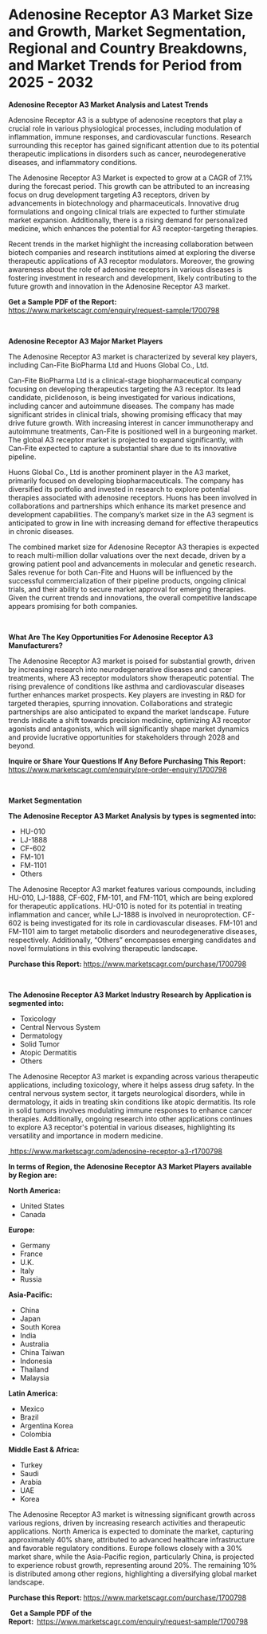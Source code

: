 <p><h1>Adenosine Receptor A3 Market Size and Growth, Market Segmentation, Regional and Country Breakdowns, and Market Trends for Period from 2025 -  2032</h1></p><p><strong>Adenosine Receptor A3 Market Analysis and Latest Trends</strong></p>
<p><p>Adenosine Receptor A3 is a subtype of adenosine receptors that play a crucial role in various physiological processes, including modulation of inflammation, immune responses, and cardiovascular functions. Research surrounding this receptor has gained significant attention due to its potential therapeutic implications in disorders such as cancer, neurodegenerative diseases, and inflammatory conditions. </p><p>The Adenosine Receptor A3 Market is expected to grow at a CAGR of 7.1% during the forecast period. This growth can be attributed to an increasing focus on drug development targeting A3 receptors, driven by advancements in biotechnology and pharmaceuticals. Innovative drug formulations and ongoing clinical trials are expected to further stimulate market expansion. Additionally, there is a rising demand for personalized medicine, which enhances the potential for A3 receptor-targeting therapies. </p><p>Recent trends in the market highlight the increasing collaboration between biotech companies and research institutions aimed at exploring the diverse therapeutic applications of A3 receptor modulators. Moreover, the growing awareness about the role of adenosine receptors in various diseases is fostering investment in research and development, likely contributing to the future growth and innovation in the Adenosine Receptor A3 market.</p></p>
<p><strong>Get a Sample PDF of the Report:&nbsp;</strong> <a href="https://www.marketscagr.com/enquiry/request-sample/1700798?utm_campaign=2194&utm_medium=2&utm_source=Github&utm_content=ia&utm_term=19042025&utm_id=adenosine-receptor-a3">https://www.marketscagr.com/enquiry/request-sample/1700798</a></p>
<p>&nbsp;</p>
<p><strong>Adenosine Receptor A3 Major Market Players</strong></p>
<p><p>The Adenosine Receptor A3 market is characterized by several key players, including Can-Fite BioPharma Ltd and Huons Global Co., Ltd. </p><p>Can-Fite BioPharma Ltd is a clinical-stage biopharmaceutical company focusing on developing therapeutics targeting the A3 receptor. Its lead candidate, piclidenoson, is being investigated for various indications, including cancer and autoimmune diseases. The company has made significant strides in clinical trials, showing promising efficacy that may drive future growth. With increasing interest in cancer immunotherapy and autoimmune treatments, Can-Fite is positioned well in a burgeoning market. The global A3 receptor market is projected to expand significantly, with Can-Fite expected to capture a substantial share due to its innovative pipeline.</p><p>Huons Global Co., Ltd is another prominent player in the A3 market, primarily focused on developing biopharmaceuticals. The company has diversified its portfolio and invested in research to explore potential therapies associated with adenosine receptors. Huons has been involved in collaborations and partnerships which enhance its market presence and development capabilities. The company’s market size in the A3 segment is anticipated to grow in line with increasing demand for effective therapeutics in chronic diseases.</p><p>The combined market size for Adenosine Receptor A3 therapies is expected to reach multi-million dollar valuations over the next decade, driven by a growing patient pool and advancements in molecular and genetic research. Sales revenue for both Can-Fite and Huons will be influenced by the successful commercialization of their pipeline products, ongoing clinical trials, and their ability to secure market approval for emerging therapies. Given the current trends and innovations, the overall competitive landscape appears promising for both companies.</p></p>
<p>&nbsp;</p>
<p><strong>What Are The Key Opportunities For Adenosine Receptor A3 Manufacturers?</strong></p>
<p><p>The Adenosine Receptor A3 market is poised for substantial growth, driven by increasing research into neurodegenerative diseases and cancer treatments, where A3 receptor modulators show therapeutic potential. The rising prevalence of conditions like asthma and cardiovascular diseases further enhances market prospects. Key players are investing in R&D for targeted therapies, spurring innovation. Collaborations and strategic partnerships are also anticipated to expand the market landscape. Future trends indicate a shift towards precision medicine, optimizing A3 receptor agonists and antagonists, which will significantly shape market dynamics and provide lucrative opportunities for stakeholders through 2028 and beyond.</p></p>
<p><strong>Inquire or Share Your Questions If Any Before Purchasing This Report:</strong> <a href="https://www.marketscagr.com/enquiry/pre-order-enquiry/1700798?utm_campaign=2194&utm_medium=2&utm_source=Github&utm_content=ia&utm_term=19042025&utm_id=adenosine-receptor-a3">https://www.marketscagr.com/enquiry/pre-order-enquiry/1700798</a></p>
<p>&nbsp;</p>
<p><strong>Market Segmentation</strong></p>
<p><strong>The Adenosine Receptor A3 Market Analysis by types is segmented into:</strong></p>
<p><ul><li>HU-010</li><li>LJ-1888</li><li>CF-602</li><li>FM-101</li><li>FM-1101</li><li>Others</li></ul></p>
<p><p>The Adenosine Receptor A3 market features various compounds, including HU-010, LJ-1888, CF-602, FM-101, and FM-1101, which are being explored for therapeutic applications. HU-010 is noted for its potential in treating inflammation and cancer, while LJ-1888 is involved in neuroprotection. CF-602 is being investigated for its role in cardiovascular diseases. FM-101 and FM-1101 aim to target metabolic disorders and neurodegenerative diseases, respectively. Additionally, “Others” encompasses emerging candidates and novel formulations in this evolving therapeutic landscape.</p></p>
<p><strong>Purchase this Report:&nbsp;</strong><a href="https://www.marketscagr.com/purchase/1700798?utm_campaign=2194&utm_medium=2&utm_source=Github&utm_content=ia&utm_term=19042025&utm_id=adenosine-receptor-a3">https://www.marketscagr.com/purchase/1700798</a></p>
<p>&nbsp;</p>
<p><strong>The Adenosine Receptor A3 Market Industry Research by Application is segmented into:</strong></p>
<p><ul><li>Toxicology</li><li>Central Nervous System</li><li>Dermatology</li><li>Solid Tumor</li><li>Atopic Dermatitis</li><li>Others</li></ul></p>
<p><p>The Adenosine Receptor A3 market is expanding across various therapeutic applications, including toxicology, where it helps assess drug safety. In the central nervous system sector, it targets neurological disorders, while in dermatology, it aids in treating skin conditions like atopic dermatitis. Its role in solid tumors involves modulating immune responses to enhance cancer therapies. Additionally, ongoing research into other applications continues to explore A3 receptor's potential in various diseases, highlighting its versatility and importance in modern medicine.</p></p>
<p><a href="https://www.marketscagr.com/adenosine-receptor-a3-r1700798?utm_campaign=2194&utm_medium=2&utm_source=Github&utm_content=ia&utm_term=19042025&utm_id=adenosine-receptor-a3">&nbsp;https://www.marketscagr.com/adenosine-receptor-a3-r1700798</a></p>
<p><strong>In terms of Region, the Adenosine Receptor A3 Market Players available by Region are:</strong></p>
<p>
    <p> <strong> North America: </strong>
        <ul>
            <li>United States</li>
            <li>Canada</li>
        </ul>
        </p> 
    <p> <strong> Europe: </strong>
        <ul>
            <li>Germany</li>
            <li>France</li>
            <li>U.K.</li>
            <li>Italy</li>
            <li>Russia</li>
        </ul>
        </p> 
    <p> <strong> Asia-Pacific: </strong>
        <ul>
            <li>China</li>
            <li>Japan</li>
            <li>South Korea</li>
            <li>India</li>
            <li>Australia</li>
            <li>China Taiwan</li>
            <li>Indonesia</li>
            <li>Thailand</li>
            <li>Malaysia</li>
        </ul>
        </p> 
    <p> <strong> Latin America: </strong>
        <ul>
            <li>Mexico</li>
            <li>Brazil</li>
            <li>Argentina Korea</li>
            <li>Colombia</li>
        </ul>
        </p> 
    <p> <strong> Middle East & Africa: </strong>
        <ul>
            <li>Turkey</li>
            <li>Saudi</li>
            <li>Arabia</li>
            <li>UAE</li>
            <li>Korea</li>
        </ul>
    </p>
    </p>
<p><p>The Adenosine Receptor A3 market is witnessing significant growth across various regions, driven by increasing research activities and therapeutic applications. North America is expected to dominate the market, capturing approximately 40% share, attributed to advanced healthcare infrastructure and favorable regulatory conditions. Europe follows closely with a 30% market share, while the Asia-Pacific region, particularly China, is projected to experience robust growth, representing around 20%. The remaining 10% is distributed among other regions, highlighting a diversifying global market landscape.</p></p>
<p><strong>Purchase this Report: </strong><a href="https://www.marketscagr.com/purchase/1700798?utm_campaign=2194&utm_medium=2&utm_source=Github&utm_content=ia&utm_term=19042025&utm_id=adenosine-receptor-a3">https://www.marketscagr.com/purchase/1700798</a></p>
<p>&nbsp;<strong>Get a Sample PDF of the Report:&nbsp;&nbsp;</strong><a href="https://www.marketscagr.com/enquiry/request-sample/1700798?utm_campaign=2194&utm_medium=2&utm_source=Github&utm_content=ia&utm_term=19042025&utm_id=adenosine-receptor-a3">https://www.marketscagr.com/enquiry/request-sample/1700798</a></p>
<p><strong></strong></p>
<p><p></p><p></p><p></p></p>